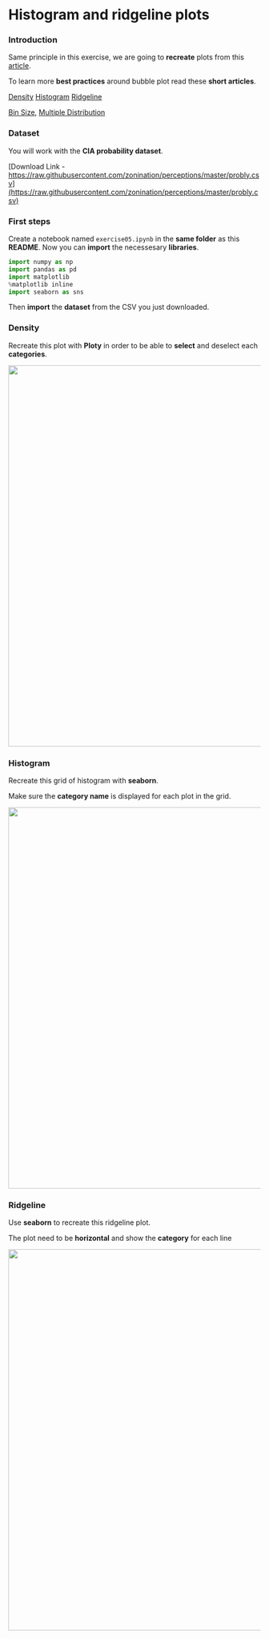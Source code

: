 # Histogram and ridgeline plots
### Introduction

Same principle in this exercise, we are going to **recreate** plots from this [article](https://www.data-to-viz.com/story/OneNumOneCatSeveralObs.html).

To learn more **best practices** around bubble plot read these **short articles**.

[Density](https://www.data-to-viz.com/graph/density.html)
[Histogram](https://www.data-to-viz.com/graph/histogram.html)
[Ridgeline](https://www.data-to-viz.com/graph/ridgeline.html)

[Bin Size](https://www.data-to-viz.com/caveat/bin_size.html),
[Multiple Distribution](https://www.data-to-viz.com/caveat/multi_distribution.html)


### Dataset

You will work with the **CIA probability dataset**.

[Download Link - https://raw.githubusercontent.com/zonination/perceptions/master/probly.csv](https://raw.githubusercontent.com/zonination/perceptions/master/probly.csv)

### First steps

Create a notebook named `exercise05.ipynb` in the **same folder** as this **README**.
Now you can **import** the necessesary **libraries**.

```python
import numpy as np
import pandas as pd
import matplotlib
%matplotlib inline
import seaborn as sns
```

Then **import** the **dataset** from the CSV you just downloaded.

### Density

Recreate this plot with **Ploty** in order to be able to **select** and deselect each **categories**.

<img src="https://www.data-to-viz.com/story/OneNumOneCatSeveralObs_files/figure-html/unnamed-chunk-4-1.png" width="760">

### Histogram

Recreate this grid of histogram with **seaborn**.

Make sure the **category name** is displayed for each plot in the grid.

<img src="https://www.data-to-viz.com/story/OneNumOneCatSeveralObs_files/figure-html/unnamed-chunk-6-1.png" width="760">

### Ridgeline

Use **seaborn** to recreate this ridgeline plot.

The plot need to be **horizontal** and show the **category** for each line

<img src="https://www.data-to-viz.com/story/OneNumOneCatSeveralObs_files/figure-html/unnamed-chunk-7-1.png" width="760">
